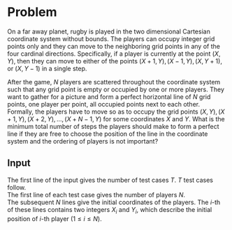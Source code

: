 # Problem

On a far away planet, rugby is played in the two dimensional Cartesian coordinate system without bounds. The players can occupy integer grid points only and they can move to the neighboring grid points in any of the four cardinal directions. Specifically, if a player is currently at the point $(X, Y)$, then they can move to either of the points $(X+1, Y), (X-1, Y), (X, Y+1),$ or $(X, Y-1)$ in a single step.

After the game, $N$ players are scattered throughout the coordinate system such that any grid point is empty or occupied by one or more players. They want to gather for a picture and form a perfect horizontal line of $N$ grid points, one player per point, all occupied points next to each other. Formally, the players have to move so as to occupy the grid points $(X, Y), (X+1, Y), (X+2, Y), ..., (X+N-1, Y)$ for some coordinates $X$ and $Y$. What is the minimum total number of steps the players should make to form a perfect line if they are free to choose the position of the line in the coordinate system and the ordering of players is not important?

## Input

The first line of the input gives the number of test cases $T$. $T$ test cases follow.  
The first line of each test case gives the number of players $N$.  
The subsequent $N$ lines give the initial coordinates of the players. The $i$-th of these lines contains two integers $X_i$ and $Y_i$, which describe the initial position of $i$-th player $(1 ≤ i ≤ N)$.
